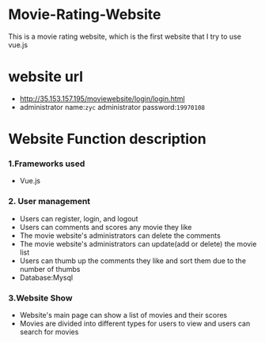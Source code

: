 # Movie-Rating-Website
This is a movie rating website, which is the first website that I try to use vue.js
# website url  
* http://35.153.157.195/moviewebsite/login/login.html 
* administrator name:`zyc`  administrator password:`19970108`
# Website Function description      
### 1.Frameworks used  
* Vue.js  
### 2. User management 
* Users can register, login, and logout  
* Users can comments and scores any movie they like  
* The movie website's administrators can delete the comments  
* The movie website's administrators can update(add or delete) the movie list  
* Users can thumb up the comments they like and sort them due to the number of thumbs
* Database:Mysql  
### 3.Website Show
* Website's main page can show a list of movies and their scores      
* Movies are divided into different types for users to view and users can search for movies  


